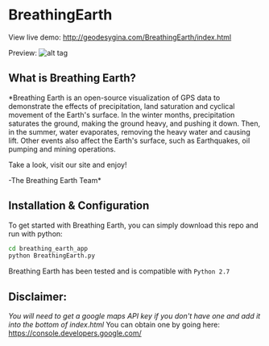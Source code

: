 # BreathingEarth

View live demo: http://geodesygina.com/BreathingEarth/index.html

Preview:
![alt tag](https://raw.githubusercontent.com/13scoobie/BreathingEarth/master/breathing_earth_app/static/images/Breathing%20Earth.png)

What is Breathing Earth?
-------------

*Breathing Earth is an open-source visualization of GPS data to demonstrate
the effects of precipitation, land saturation and cyclical movement of the
Earth's surface. In the winter months, precipitation saturates the ground,
making the ground heavy, and pushing it down. Then, in the summer, water
evaporates, removing the heavy water and causing lift. Other events also
affect the Earth's surface, such as Earthquakes, oil pumping and mining operations.

Take a look, visit our site and enjoy!

-The Breathing Earth Team*


Installation & Configuration
----------------------------
To get started with Breathing Earth, you can simply download this repo and run with python:

```bash
cd breathing_earth_app
python BreathingEarth.py
```

Breathing Earth has been tested and is compatible with `Python 2.7`

Disclaimer:
-----------
*You will need to get a google maps API key if you don't have one and add it into the bottom of index.html*
You can obtain one by going here: https://console.developers.google.com/

